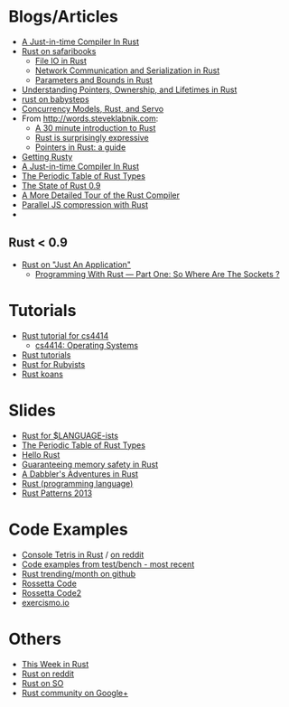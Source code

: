 Blogs/Articles
==============

* [A Just-in-time Compiler In Rust](http://hydrocodedesign.com/2014/01/17/jit-just-in-time-compiler-rust/)
* [Rust on safaribooks](http://blog.safaribooksonline.com/tag/rust/)
    * [File IO in Rust](http://blog.safaribooksonline.com/2014/01/23/file-io-rust/)
    * [Network Communication and Serialization in Rust](http://blog.safaribooksonline.com/2014/01/28/network-communication-serialization-rust/)
    * [Parameters and Bounds in Rust](http://blog.safaribooksonline.com/2014/01/30/parameters-bounds-rust/)
* [Understanding Pointers, Ownership, and Lifetimes in Rust](http://paulkoerbitz.de/posts/Understanding-Pointers-Ownership-and-Lifetimes-in-Rust.html)
* [rust on babysteps](http://smallcultfollowing.com/babysteps/blog/categories/rust/)
* [Concurrency Models, Rust, and Servo](http://www.lars.com/concurrency/rust/servo/2013/12/21/concurrency-rust-and-servo.html)
* From http://words.steveklabnik.com:
  * [A 30 minute introduction to Rust](http://words.steveklabnik.com/a-30-minute-introduction-to-rust)
  * [Rust is surprisingly expressive](http://words.steveklabnik.com/rust-is-surprisingly-expressive)
  * [Pointers in Rust: a guide](http://words.steveklabnik.com/pointers-in-rust-a-guide)
* [Getting Rusty](http://pzol.github.io/getting_rusty/archive/)
* [A Just-in-time Compiler In Rust](http://hydrocodedesign.com/2014/01/17/jit-just-in-time-compiler-rust/)
* [The Periodic Table of Rust Types](http://cosmic.mearie.org/2014/01/periodic-table-of-rust-types/)
* [The State of Rust 0.9](http://cmr.github.io/blog/2014/01/12/the-state-of-rust-0-dot-9/)
* [A More Detailed Tour of the Rust Compiler](http://tomlee.co/2014/04/03/a-more-detailed-tour-of-the-rust-compiler/)
* [Parallel JS compression with Rust](http://alan-andrade.github.io/rust/javascript/2014/03/31/parallel_js_compression.html)
* 

Rust < 0.9
----------
* [Rust on "Just An Application"](http://justanapplication.wordpress.com/category/programming-languages/rust/)
  * [Programming With Rust — Part One: So Where Are The Sockets ?](http://justanapplication.wordpress.com/2013/06/10/programming-with-rust-part-one-so-where-are-the-sockets/)


Tutorials
=========

* [Rust tutorial for cs4414](http://aml3.github.io/RustTutorial/html/toc.html)
    * [cs4414: Operating Systems](http://rust-class.org/pages/using-rust-for-an-undergraduate-os-course.html)
* [Rust tutorials](http://adrientetar.github.io/rust-tuts/tutorial/index.html)
* [Rust for Rubyists](http://www.rustforrubyists.com/book/index.html)
* [Rust koans](https://github.com/AutomatedTester/rust-koans)

Slides
======
* [Rust for $LANGUAGE-ists](http://steveklabnik.github.io/nobody_knows_rust/#/)
* [The Periodic Table of Rust Types](http://cosmic.mearie.org/2014/01/periodic-table-of-rust-types/)
* [Hello Rust](https://speakerdeck.com/wycats/hello-rust)
* [Guaranteeing memory safety in Rust](http://smallcultfollowing.com/babysteps/blog/2013/07/18/rust-presentation-at-northeastern/)
* [A Dabbler's Adventures in Rust](http://angrylawyer.github.io/a-dabblers-adventures-in-rust/)
* [Rust (programming language)](http://www.reddit.com/r/rust/comments/1yvu34/slides_of_a_short_presentation_i_recently_gave/)
* [Rust Patterns 2013](http://people.mozilla.org/~lbergstrom/Korea2013/RustPatterns.pdf)

Code Examples
=============
* [Console Tetris in Rust](https://github.com/jankes/tetris1) / [on reddit](http://www.reddit.com/r/rust/comments/1yr2uz/tetris_game_in_rust/)
* [Code examples from test/bench - most recent](https://github.com/mozilla/rust/tree/master/src/test/bench)
* [Rust trending/month on github](https://github.com/trending?l=rust&since=monthly)
* [Rossetta Code](https://github.com/brianseitel/rust-rosetta)
* [Rossetta Code2](https://github.com/Hoverbear/rust-rosetta)
* [exercismo.io](https://github.com/exercism/exercism.io/issues/297)

Others
======
* [This Week in Rust](http://cmr.github.io/blog/categories/this-week-in-rust/)
* [Rust on reddit](http://www.reddit.com/r/rust/new/)
* [Rust on SO](http://stackoverflow.com/questions/tagged/rust)
* [Rust community on Google+](https://plus.google.com/communities/115152292505513839896)

